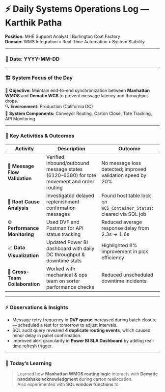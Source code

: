 # ⚡ Daily Systems Operations Log — Karthik Patha  

**Position:** MHE Support Analyst | Burlington Coat Factory  
**Domain:** WMS Integration • Real-Time Automation • System Stability  

---

### 📅 Date: YYYY-MM-DD  

---

### 🏗️ System Focus of the Day  
🎯 **Objective:** Maintain end-to-end synchronization between **Manhattan WMOS** and **Dematic WCS** to prevent message latency and throughput drops.  
🔍 **Environment:** Production (California DC)  
🧩 **System Components:** Conveyor Routing, Carton Close, Tote Tracking, API Monitoring  

---

### 🧰 Key Activities & Outcomes  

| Activity | Description | Outcome |
|-----------|-------------|----------|
| 🔄 **Message Flow Validation** | Verified inbound/outbound message states (6120–6380) for tote movement and order routing | No message loss detected; improved validation speed by 20% |
| 🧠 **Root Cause Analysis** | Investigated delayed replenishment confirmation messages | Found host table lock on `WCS_Container_Status`; cleared via SQL job |
| ⚙️ **Performance Monitoring** | Used DVF and Postman for API status tracking | Reduced average response delay from 2.3s → 1.6s |
| 📈 **Data Visualization** | Updated Power BI dashboard with daily DC throughput & downtime stats | Highlighted 8% improvement in pick efficiency |
| 🤝 **Cross-Team Collaboration** | Worked with mechanical & ops team on sorter performance checks | Reduced unscheduled downtime incidents |

---

### ⚡ Observations & Insights  

- Message retry frequency in **DVF queue** increased during batch closure — scheduled a test for tomorrow to adjust intervals.  
- SQL audit query revealed **4 duplicate routing events**, which caused minor delay in pallet confirmation.  
- Improved alert granularity in **Power BI SLA Dashboard** by adding real-time refresh trigger.  

---

### 🧠 Today’s Learning  
> Learned how **Manhattan WMOS routing logic** interacts with **Dematic handshake acknowledgment** during carton reallocation.  
> Also experimented with **SQL window functions** to
